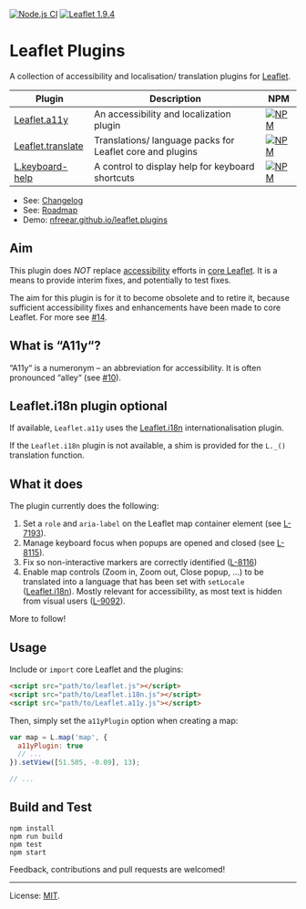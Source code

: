 [![Node.js CI][ci-img]][ci]
[![Leaflet 1.9.4][leaflet-img]][leaflet]

# Leaflet Plugins

A collection of accessibility and localisation/ translation plugins for [Leaflet][].

| Plugin               | Description                               | NPM     |
|----------------------|-------------------------------------------|---------|
|[Leaflet.a11y][]      | An accessibility and localization plugin  | [![NPM][npm-a-img]][npm-a] |
|[Leaflet.translate][] | Translations/ language packs for Leaflet core and plugins| [![NPM][npm-t-img]][npm-t] |
|[L.keyboard-help][]   | A control to display help for keyboard shortcuts  | [![NPM][npm-k-img]][npm-k] |

* See: [Changelog][]
* See: [Roadmap][]
* Demo: [nfreear.github.io/leaflet.plugins][demo]

## Aim

This plugin does _NOT_ replace [accessibility][] efforts in [core Leaflet][bugs]. It is a means to provide interim fixes, and potentially to test fixes.

The aim for this plugin is for it to become obsolete and to retire it, because sufficient accessibility fixes and enhancements have been made to core Leaflet. For more see [#14][].

## What is “A11y“?

“A11y“ is a numeronym – an abbreviation for accessibility. It is often pronounced “alley“ (see [#10][]).

## Leaflet.i18n plugin optional

If available, `Leaflet.a11y` uses the [Leaflet.i18n][] internationalisation plugin.

If the `Leaflet.i18n` plugin is not available, a shim is provided for the `L._()` translation function.

## What it does

The plugin currently does the following:

1. Set a `role` and `aria-label` on the Leaflet map container element (see [L-7193][]).
2. Manage keyboard focus when popups are opened and closed (see [L-8115][]).
3. Fix so non-interactive markers are correctly identified ([L-8116][])
4. Enable map controls (Zoom in, Zoom out, Close popup, ...) to be translated into a language that has been set with `setLocale` ([Leaflet.i18n][]). Mostly relevant for accessibility, as most text is hidden from visual users ([L-9092][]).

More to follow!

## Usage

Include or `import` core Leaflet and the plugins:

```html
<script src="path/to/leaflet.js"></script>
<script src="path/to/Leaflet.i18n.js"></script>
<script src="path/to/Leaflet.a11y.js"></script>
```

Then, simply set the `a11yPlugin` option when creating a map:

```js
var map = L.map('map', {
  a11yPlugin: true
  // ...
}).setView([51.505, -0.09], 13);

// ...
```

## Build and Test

```
npm install
npm run build
npm test
npm start
```

Feedback, contributions and pull requests are welcomed!

---
License: [MIT][].

[roadmap]: https://github.com/nfreear/leaflet.plugins/blob/main/ROADMAP.md
[changelog]: https://github.com/nfreear/leaflet.plugins/blob/main/CHANGELOG.md
[ci]: https://github.com/nfreear/leaflet.plugins/actions/workflows/node.js.yml
[ci-img]: https://github.com/nfreear/leaflet.plugins/actions/workflows/node.js.yml/badge.svg
[leaflet-img]: https://img.shields.io/badge/leaflet-1.9.4-green.svg?style=flat
[demo]: https://nfreear.github.io/leaflet.plugins/
[Leaflet]: https://leafletjs.com/
[accessibility]: https://leafletjs.com/examples/accessibility/
[Leaflet.i18n]: https://github.com/umap-project/Leaflet.i18n
[MIT x]: https://nfreear.mit-license.org/
[MIT]: https://github.com/nfreear/leaflet.plugins/blob/main/LICENSE
[#10]: https://github.com/nfreear/leaflet.plugins/issues/10
  "What is “a11y”? #10"
[#14]: https://github.com/nfreear/leaflet.plugins/issues/14
  "“I want to retire” #14"
[bugs]: https://github.com/Leaflet/Leaflet/labels/accessibility
[L-7193]: https://github.com/Leaflet/Leaflet/issues/7193
  "Make the leaflet-container a programmatically determinable element"
[L-8115]: https://github.com/Leaflet/Leaflet/issues/8115
  "Focus management between markers and popups"
[L-8116]: https://github.com/Leaflet/Leaflet/issues/8116
  "Discern interactive markers from non-interactive markers"
[L-9092]: https://github.com/Leaflet/Leaflet/issues/9092
  "feat: Add placeholder function for translation/localization/i18n to Leaflet"
[L-9087]: https://github.com/Leaflet/Leaflet/pull/9087
  "Add the 'Leaflet.a11y' to plugin list"
[Maps WCAG eval]: https://github.com/Malvoz/web-maps-wcag-evaluation
  "Web map tools WCAG 2.1 evaluation - A manual accessibility evaluation of popular web map tools."

[Leaflet.a11y]: https://github.com/nfreear/leaflet.a11y/tree/main/packages/leaflet.a11y
[Leaflet.translate]: https://github.com/nfreear/leaflet.a11y/tree/main/packages/Leaflet.translate
[L.keyboard-help]: https://github.com/nfreear/leaflet.a11y/tree/main/packages/L.keyboard-help

[npm-a]: https://www.npmjs.com/package/leaflet.a11y
[npm-a-img]: https://img.shields.io/npm/v/leaflet.a11y
[npm-t]: https://www.npmjs.com/package/leaflet.translate
[npm-t-img]: https://img.shields.io/npm/v/leaflet.translate
[npm-k]: https://www.npmjs.com/package/l.keyboard-help
[npm-k-img]: https://img.shields.io/npm/v/l.keyboard-help
